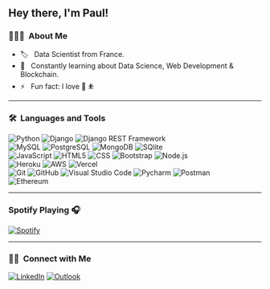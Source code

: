 ## Hey there, I'm Paul!

### 👨🏻‍💻 &nbsp;About Me

- :label: &nbsp; Data Scientist from France.
- 🌱 &nbsp; Constantly learning about Data Science, Web Development & Blockchain.
- ⚡️ &nbsp; Fun fact: I love :basketball: :bouncing_ball_person:

---

### 🛠 &nbsp;Languages and Tools

  ![Python](https://img.shields.io/badge/-Python-333333?style=flat&logo=python)
  ![Django](https://img.shields.io/badge/-Django-092E20?style=flat&logo=django)
  ![Django REST Framework](https://img.shields.io/badge/-Django%20REST%20Framework-092E20?style=flat&logo=django)<br>
  ![MySQL](https://img.shields.io/badge/-MySQL-333333?style=flat&logo=mysql)
  ![PostgreSQL](https://img.shields.io/badge/-PostgreSQL-336791?style=flat&logo=PostgreSQL) 
  ![MongoDB](https://img.shields.io/badge/MongoDB-4EA94B?style=flat&logo=mongodb&logoColor=white)
  ![SQlite](https://img.shields.io/badge/SQLite-07405E?style=flat&logo=sqlite&logoColor=white)<br>
  ![JavaScript](https://img.shields.io/badge/-JavaScript-333333?style=flat&logo=javascript)
  ![HTML5](https://img.shields.io/badge/-HTML5-333333?style=flat&logo=HTML5)
  ![CSS](https://img.shields.io/badge/-CSS-333333?style=flat&logo=CSS3&logoColor=1572B6)
  ![Bootstrap](https://img.shields.io/badge/-Bootstrap-333333?style=flat&logo=bootstrap&logoColor=563D7C)
  ![Node.js](https://img.shields.io/badge/Node.js-43853D?style=flat&logo=node.js&logoColor=white)<br>
  ![Heroku](https://img.shields.io/badge/-Heroku-430098?style=flat&logo=heroku)
  ![AWS](https://img.shields.io/badge/Amazon_AWS-232F3E?style=flat&logo=amazon-aws&logoColor=white)
  ![Vercel](https://img.shields.io/badge/Vercel-000000?style=flat&logo=vercel&logoColor=white)<br>
  ![Git](https://img.shields.io/badge/-Git-333333?style=flat&logo=git)
  ![GitHub](https://img.shields.io/badge/-GitHub-333333?style=flat&logo=github)
  ![Visual Studio Code](https://img.shields.io/badge/-Visual%20Studio%20Code-333333?style=flat&logo=visual-studio-code&logoColor=007ACC)
  ![Pycharm](https://img.shields.io/badge/PyCharm-000000.svg?&style=flat&logo=PyCharm&logoColor=white)
  ![Postman](https://img.shields.io/badge/-Postman-000000?style=flat&logo=postman)<br>
  ![Ethereum](https://img.shields.io/badge/Ethereum-3C3C3D?style=flat&logo=Ethereum&logoColor=white)


---


### Spotify Playing 🎧
[![Spotify](https://novatorem-267eeqeg6-paulrousset.vercel.app/api/spotify)](https://open.spotify.com/user/1153825590)

---

### 🤝🏻 &nbsp;Connect with Me 

<p align="left">
<a href="https://www.linkedin.com/in/paul-rousset-ba6b7048/"><img alt="LinkedIn" src="https://img.shields.io/badge/LinkedIn-0077B5?style=flat&logo=linkedin&logoColor=white"></a>
<a href="mailto:paulrousset@hotmail.fr"><img alt="Outlook" src="https://img.shields.io/badge/Gmail-D14836?style=flat&logo=gmail&logoColor=white"></a>
</p>
